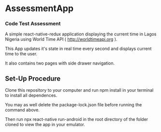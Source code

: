 # AssessmentApp
### Code Test Assessment

A simple react-native-redux application displaying the current time in Lagos Nigeria using World Time API ( http://worldtimeapi.org ).

This App updates it's state in real time every second and displays current time to the user.

 It also contains two pages with side drawer navigation.
 
 ## Set-Up Procedure
 
 Clone this repository to your computer and run npm install in your terminal to install all dependences.
 
 You may as well delete the package-lock.json file before running the command above.
 
 Then run npx react-native run-android in the root directory of the folder cloned to view the app in your emulator.
 
